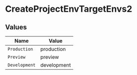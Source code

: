 # CreateProjectEnvTargetEnvs2


## Values

| Name          | Value         |
| ------------- | ------------- |
| `Production`  | production    |
| `Preview`     | preview       |
| `Development` | development   |